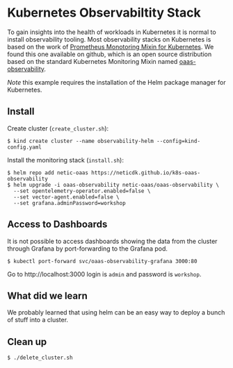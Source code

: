 # Kubernetes Observabiltity Stack

To gain insights into the health of workloads in Kubernetes it is normal to install observability
tooling. Most observability stacks on Kubernetes is based on the work of
[Prometheus Monotoring Mixin for Kubernetes](https://github.com/kubernetes-monitoring/kubernetes-mixin).
We found this one available on github, which is an open source distribution based on the standard Kubernetes Monitoring Mixin named [oaas-observability](https://github.com/neticdk/k8s-oaas-observability).

_Note_ this example requires the installation of the Helm package manager for Kubernetes.

## Install

Create cluster (`create_cluster.sh`):

```console
$ kind create cluster --name observability-helm --config=kind-config.yaml
```

Install the monitoring stack (`install.sh`):

```console
$ helm repo add netic-oaas https://neticdk.github.io/k8s-oaas-observability
$ helm upgrade -i oaas-observability netic-oaas/oaas-observability \
  --set opentelemetry-operator.enabled=false \
  --set vector-agent.enabled=false \
  --set grafana.adminPassword=workshop
```

## Access to Dashboards

It is not possible to access dashboards showing the data from the cluster through Grafana by
port-forwarding to the Grafana pod.

```console
$ kubectl port-forward svc/oaas-observability-grafana 3000:80
```

Go to http://localhost:3000 login is `admin` and password is `workshop`.


## What did we learn
We probably learned that using helm can be an easy way to deploy a bunch of stuff into a cluster.


## Clean up
```console
$ ./delete_cluster.sh
```
